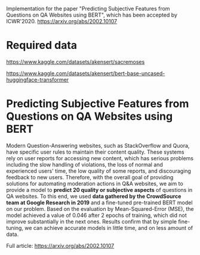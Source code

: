 Implementation for the paper "Predicting Subjective Features from Questions on QA Websites using BERT", which has been accepted by ICWR'2020. https://arxiv.org/abs/2002.10107

# Required data

https://www.kaggle.com/datasets/akensert/sacremoses

https://www.kaggle.com/datasets/akensert/bert-base-uncased-huggingface-transformer

# Predicting Subjective Features from Questions on QA Websites using BERT

Modern Question-Answering websites, such as StackOverflow and Quora, have specific user rules to maintain their content quality. These systems rely on user reports for accessing new content, which has serious problems including the slow handling of violations, the loss of normal and experienced users' time, the low quality of some reports, and discouraging feedback to new users. Therefore, with the overall goal of providing solutions for automating moderation actions in Q&A websites, we aim to provide a model to **predict 20 quality or subjective aspects** of questions in QA websites. To this end, we used **data gathered by the CrowdSource team at Google Research in 2019** and a fine-tuned pre-trained BERT model on our problem.
Based on the evaluation by Mean-Squared-Error (MSE), the model achieved a value of 0.046 after 2 epochs of training, which did not improve substantially in the next ones. Results confirm that by simple fine-tuning, we can achieve accurate models in little time, and on less amount of data.

Full article: https://arxiv.org/abs/2002.10107
